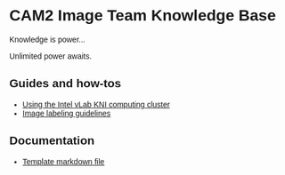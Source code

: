 <link href="https://fonts.googleapis.com/css?family=Ubuntu" rel="stylesheet"> 
<div markdown="1" style="font-family: 'Ubuntu', sans-serif">

# CAM2 Image Team Knowledge Base

Knowledge is power...

Unlimited power awaits.

## Guides and how-tos
* [Using the Intel vLab KNI computing cluster](cluster?)
* [Image labeling guidelines](labeling?)

## Documentation
* [Template markdown file](doctemplate?)

</div>